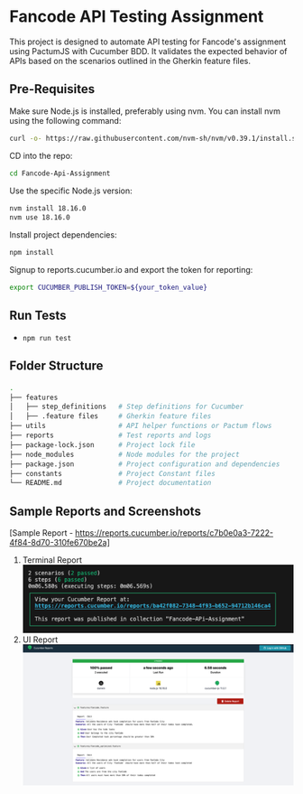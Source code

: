 # Fancode API Testing Assignment

This project is designed to automate API testing for Fancode's assignment using PactumJS with Cucumber BDD. It validates the expected behavior of APIs based on the scenarios outlined in the Gherkin feature files.

## Pre-Requisites

Make sure Node.js is installed, preferably using nvm. You can install nvm using the following command:

```bash
curl -o- https://raw.githubusercontent.com/nvm-sh/nvm/v0.39.1/install.sh | bash
```

CD into the repo:

```bash
cd Fancode-Api-Assignment
```

Use the specific Node.js version:

```bash
nvm install 18.16.0
nvm use 18.16.0
```

Install project dependencies:

```bash
npm install
```

Signup to reports.cucumber.io and export the token for reporting:

```bash
export CUCUMBER_PUBLISH_TOKEN=${your_token_value}
```

## Run Tests

- `npm run test`

## Folder Structure
```bash
.
├── features
│   ├── step_definitions   # Step definitions for Cucumber
│   ├── .feature files     # Gherkin feature files
├── utils                  # API helper functions or Pactum flows
├── reports                # Test reports and logs
├── package-lock.json      # Project lock file
├── node_modules           # Node modules for the project
├── package.json           # Project configuration and dependencies
├── constants              # Project Constant files
└── README.md              # Project documentation
```

## Sample Reports and Screenshots
[Sample Report - https://reports.cucumber.io/reports/c7b0e0a3-7222-4f84-8d70-310fe670be2a]
1. Terminal Report<br />
![Alt text](/Sreenshots/Terminal_report.png?raw=true "Terminal Report")
2. UI Report<br />
![Alt text](/Sreenshots/UI_report.png?raw=true "UI Report")